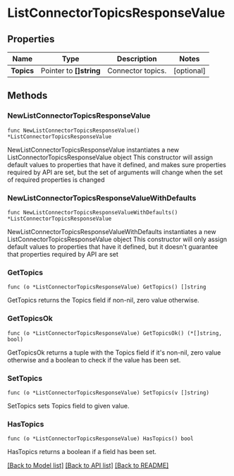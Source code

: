 # ListConnectorTopicsResponseValue

## Properties

Name | Type | Description | Notes
------------ | ------------- | ------------- | -------------
**Topics** | Pointer to **[]string** | Connector topics. | [optional] 

## Methods

### NewListConnectorTopicsResponseValue

`func NewListConnectorTopicsResponseValue() *ListConnectorTopicsResponseValue`

NewListConnectorTopicsResponseValue instantiates a new ListConnectorTopicsResponseValue object
This constructor will assign default values to properties that have it defined,
and makes sure properties required by API are set, but the set of arguments
will change when the set of required properties is changed

### NewListConnectorTopicsResponseValueWithDefaults

`func NewListConnectorTopicsResponseValueWithDefaults() *ListConnectorTopicsResponseValue`

NewListConnectorTopicsResponseValueWithDefaults instantiates a new ListConnectorTopicsResponseValue object
This constructor will only assign default values to properties that have it defined,
but it doesn't guarantee that properties required by API are set

### GetTopics

`func (o *ListConnectorTopicsResponseValue) GetTopics() []string`

GetTopics returns the Topics field if non-nil, zero value otherwise.

### GetTopicsOk

`func (o *ListConnectorTopicsResponseValue) GetTopicsOk() (*[]string, bool)`

GetTopicsOk returns a tuple with the Topics field if it's non-nil, zero value otherwise
and a boolean to check if the value has been set.

### SetTopics

`func (o *ListConnectorTopicsResponseValue) SetTopics(v []string)`

SetTopics sets Topics field to given value.

### HasTopics

`func (o *ListConnectorTopicsResponseValue) HasTopics() bool`

HasTopics returns a boolean if a field has been set.


[[Back to Model list]](../README.md#documentation-for-models) [[Back to API list]](../README.md#documentation-for-api-endpoints) [[Back to README]](../README.md)


